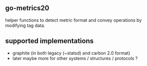 ## go-metrics20
helper functions to detect metric format and convey operations by modifying tag data. 


## supported implementations
* graphite (in both legacy (~statsd) and carbon 2.0 format)
* later maybe more for other systems / structures / protocols ?

